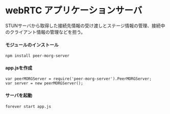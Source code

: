 # webRTC アプリケーションサーバ
STUNサーバから取得した接続先情報の受け渡しとステージ情報の管理、接続中のクライアント情報の管理などを担う。

#### モジュールのインストール
```
npm install peer-morg-server
```

#### app.jsを作成
```
var peerMORGServer = require('peer-morg-server').PeerMORGServer;
var server = new peerMORGServer();
```

#### サーバを起動
```
forever start app.js
```